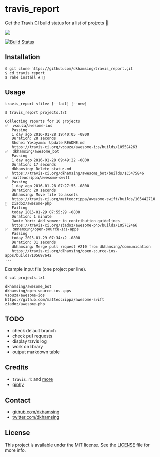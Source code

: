 # travis_report

Get the [Travis CI](https://travis-ci.org/) build status for a list of projects :construction_worker:

![](http://i.giphy.com/yoJC2pxpca0K6v67qo.gif)

[![Build Status](https://travis-ci.org/dkhamsing/travis_report.svg)](https://travis-ci.org/dkhamsing/travis_report)

## Installation

```shell
$ git clone https://github.com/dkhamsing/travis_report.git
$ cd travis_report
$ rake install # 🎉
```

## Usage

```
travis_report <file> [--fail] [--new]
```

```
$ travis_report projects.txt

Collecting reports for 10 projects
✅  vsouza/awesome-ios
   Passing
   1 day ago 2016-01-28 19:40:05 -0800
   Duration: 28 seconds
   Shohei Yokoyama: Update README.md
   https://travis-ci.org/vsouza/awesome-ios/builds/105594263
✅  dkhamsing/awesome_bot
   Passing
   1 day ago 2016-01-28 09:49:22 -0800
   Duration: 17 seconds
   dkhamsing: Delete status.md
   https://travis-ci.org/dkhamsing/awesome_bot/builds/105475846
✅  matteocrippa/awesome-swift
   Passing
   1 day ago 2016-01-28 07:27:55 -0800
   Duration: 20 seconds
   dkhamsing: Move file to assets
   https://travis-ci.org/matteocrippa/awesome-swift/builds/105442710
🔴  ziadoz/awesome-php
   Failing
   today 2016-01-29 07:55:29 -0800
   Duration: 1 minute
   Jamie York: Add semver to contribution guidelines
   https://travis-ci.org/ziadoz/awesome-php/builds/105702466
✅  dkhamsing/open-source-ios-apps
   Passing
   today 2016-01-29 07:34:42 -0800
   Duration: 31 seconds
   dkhamsing: Merge pull request #210 from dkhamsing/communication
   https://travis-ci.org/dkhamsing/open-source-ios-apps/builds/105697642
...
```

Example input file (one project per line).

```
$ cat projects.txt

dkhamsing/awesome_bot
dkhamsing/open-source-ios-apps
vsouza/awesome-ios
https://github.com/matteocrippa/awesome-swift
ziadoz/awesome-php
```

## TODO

- check default branch
- check pull requests
- display travis log
- work on library
- output markdown table

## Credits

- `travis.rb` and [more](travis_report.gemspec)
- [giphy](http://gph.is/1JB8rpw)

## Contact

- [github.com/dkhamsing](https://github.com/dkhamsing)
- [twitter.com/dkhamsing](https://twitter.com/dkhamsing)

## License

This project is available under the MIT license. See the [LICENSE](LICENSE) file for more info.

